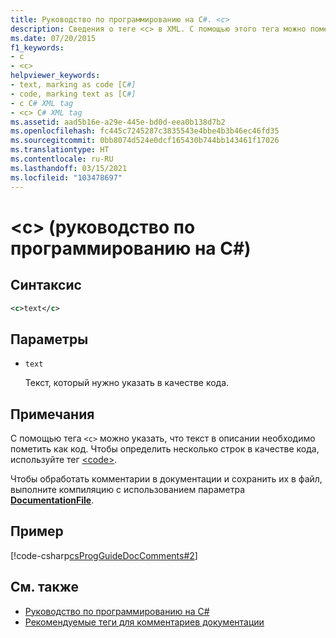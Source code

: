 ```yaml
---
title: Руководство по программированию на C#. <c>
description: Сведения о теге <c> в XML. С помощью этого тега можно пометить однострочный текст в описании как код, если код <code> представлен несколькими строкамиindicates multiple lines..
ms.date: 07/20/2015
f1_keywords:
- c
- <c>
helpviewer_keywords:
- text, marking as code [C#]
- code, marking text as [C#]
- c C# XML tag
- <c> C# XML tag
ms.assetid: aad5b16e-a29e-445e-bd0d-eea0b138d7b2
ms.openlocfilehash: fc445c7245287c3835543e4bbe4b3b46ec46fd35
ms.sourcegitcommit: 0bb8074d524e0dcf165430b744bb143461f17026
ms.translationtype: HT
ms.contentlocale: ru-RU
ms.lasthandoff: 03/15/2021
ms.locfileid: "103478697"
---
```

# <a name="c-c-programming-guide"></a>\<c> (руководство по программированию на C#)

## <a name="syntax"></a>Синтаксис

```xml
<c>text</c>
```

## <a name="parameters"></a>Параметры

- `text`

  Текст, который нужно указать в качестве кода.

## <a name="remarks"></a>Примечания

С помощью тега `<c>` можно указать, что текст в описании необходимо пометить как код. Чтобы определить несколько строк в качестве кода, используйте тег [\<code>](./code.md).

Чтобы обработать комментарии в документации и сохранить их в файл, выполните компиляцию с использованием параметра [**DocumentationFile**](../../language-reference/compiler-options/output.md#documentationfile).

## <a name="example"></a>Пример

[!code-csharp[csProgGuideDocComments#2](~/samples/snippets/csharp/VS_Snippets_VBCSharp/csProgGuideDocComments/CS/DocComments.cs#2)]
  
## <a name="see-also"></a>См. также

- [Руководство по программированию на C#](../index.md)
- [Рекомендуемые теги для комментариев документации](./recommended-tags-for-documentation-comments.md)
